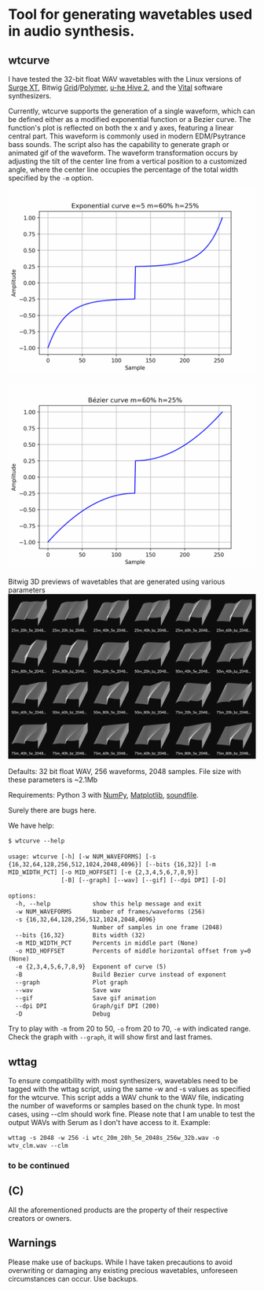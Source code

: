 
# Tool for generating wavetables used in audio synthesis.

## wtcurve

I have tested the 32-bit float WAV wavetables with the Linux versions of [Surge XT](https://surge-synthesizer.github.io/), Bitwig [Grid](https://www.bitwig.com/the-grid/)/[Polymer](https://www.bitwig.com/polymer/), [u-he Hive 2](https://u-he.com/products/hive/), and the [Vital](https://vital.audio/) software synthesizers.

Currently, wtcurve supports the generation of a single waveform, which can be defined either as a modified exponential function or a Bezier curve. The function's plot is reflected on both the x and y axes, featuring a linear central part. This waveform is commonly used in modern EDM/Psytrance bass sounds. The script also has the capability to generate graph or animated gif of the waveform. The waveform transformation occurs by adjusting the tilt of the center line from a vertical position to a customized angle, where the center line occupies the percentage of the total width specified by the `-m` option.

![Exponential waveforms](images/wtc_60m_25h_5e_anim.gif)

![Bézier waveforms](images/wtc_60m_25h_bz_anim.gif)

Bitwig 3D previews of wavetables that are generated using various parameters
![Bitwig previews](images/bitwig_previews.png)

Defaults: 32 bit float WAV, 256 waveforms, 2048 samples. File size with these parameters is ~2.1Mb

Requirements: Python 3 with [NumPy](https://numpy.org/install/), [Matplotlib](https://matplotlib.org), [soundfile](https://github.com/bastibe/python-soundfile).

Surely there are bugs here.

We have help:

```text
$ wtcurve --help

usage: wtcurve [-h] [-w NUM_WAVEFORMS] [-s {16,32,64,128,256,512,1024,2048,4096}] [--bits {16,32}] [-m MID_WIDTH_PCT] [-o MID_HOFFSET] [-e {2,3,4,5,6,7,8,9}]
               [-B] [--graph] [--wav] [--gif] [--dpi DPI] [-D]

options:
  -h, --help            show this help message and exit
  -w NUM_WAVEFORMS      Number of frames/waveforms (256)
  -s {16,32,64,128,256,512,1024,2048,4096}
                        Number of samples in one frame (2048)
  --bits {16,32}        Bits width (32)
  -m MID_WIDTH_PCT      Percents in middle part (None)
  -o MID_HOFFSET        Percents of middle horizontal offset from y=0 (None)
  -e {2,3,4,5,6,7,8,9}  Exponent of curve (5)
  -B                    Build Bezier curve instead of exponent
  --graph               Plot graph
  --wav                 Save wav
  --gif                 Save gif animation
  --dpi DPI             Graph/gif DPI (200)
  -D                    Debug
```

Try to play with `-m` from 20 to 50, `-o` from 20 to 70, `-e` with indicated range. Check the graph with `--graph`, it will show first and last frames.

## wttag

To ensure compatibility with most synthesizers, wavetables need to be tagged with the wttag script, using the same -w and -s values as specified for the wtcurve. This script adds a WAV chunk to the WAV file, indicating the number of waveforms or samples based on the chunk type. In most cases, using --clm should work fine. Please note that I am unable to test the output WAVs with Serum as I don't have access to it. Example:

```text
wttag -s 2048 -w 256 -i wtc_20m_20h_5e_2048s_256w_32b.wav -o wtv_clm.wav --clm
```

### to be continued

## (C)

All the aforementioned products are the property of their respective creators or owners.

## Warnings

Please make use of backups. While I have taken precautions to avoid overwriting or damaging any existing precious wavetables, unforeseen circumstances can occur. Use backups.
